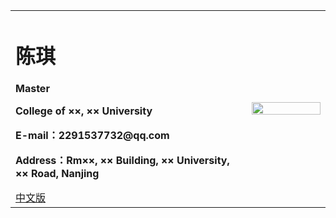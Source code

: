 <div>
<table border="0">
  <tr>
    <td>
      <h1>陈琪</h1>
      <p><b>Master</b></p>
      <p><b>College of ××, ×× University</b></p>
      <p><b>E-mail：2291537732@qq.com</b></p>
      <p><b>Address：Rm××, ×× Building, ×× University, ×× Road, Nanjing</b></p>
      <a href="/index.html">中文版</a>
    </td>
    <td width="25%">
      <img src="/陈琪.jpg" width="100%">
    </td>
  </tr>
</table>
</div>


